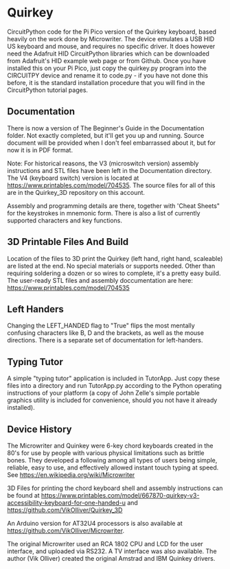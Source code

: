 # Quirkey

CircuitPython code for the Pi Pico version of the Quirkey keyboard, based heavily on the work done by Microwriter. The device emulates a USB HID US keyboard and mouse, and requires no specific driver. It does however need the Adafruit HID CircuitPython libraries which can be downloaded from Adafruit's HID example web page or from Github. Once you have installed this on your Pi Pico, just copy the quirkey.py program into the CIRCUITPY device and rename it to code.py - if you have not done this before, it is the standard installation procedure that you will find in the CircuitPython tutorial pages.

## Documentation

There is now a version of The Beginner's Guide in the Documentation folder. Not exactly completed, but it'll get you up and running. Source document will be provided when I don't feel embarrassed about it, but for now it is in PDF format.

Note: For historical reasons, the V3 (microswitch version) assembly instructions and STL files have been left in the Documentation directory. The V4 (keyboard switch) version is located at https://www.printables.com/model/704535. The source files for all of this are in the Quirkey_3D repository on this account.

Assembly and programming details are there, together with 'Cheat Sheets" for the keystrokes in mnemonic form. There is also a list of currently supported characters and key functions.

## 3D Printable Files And Build

Location of the files to 3D print the Quirkey (left hand, right hand, scaleable) are listed at the end. No special materials or supports needed. Other than requiring soldering a dozen or so wires to complete, it's a pretty easy build. The user-ready STL files and assembly doccumentation are here: https://www.printables.com/model/704535

## Left Handers

Changing the LEFT_HANDED flag to "True" flips the most mentally confusing characters like B, D and the brackets, as well as the mouse directions. There is a separate set of documentation for left-handers.

## Typing Tutor

A simple "typing tutor" application is included in TutorApp. Just copy these files into a directory and run TutorApp.py according to the Python operating instructions of your platform (a copy of John Zelle's simple portable graphics utility is included for convenience, should you not have it already installed).

## Device History

The Microwriter and Quinkey were 6-key chord keyboards created in the 80's for use by people with various physical limitations such as brittle bones. They developed a following among all types of users being simple, reliable, easy to use, and effectively allowed instant touch typing at speed. See https://en.wikipedia.org/wiki/Microwriter

3D Files for printing the chord keyboard shell and assembly instructions can be found at https://www.printables.com/model/667870-quirkey-v3-accessibility-keyboard-for-one-handed-u and https://github.com/VikOlliver/Quirkey_3D

An Arduino version for AT32U4 processors is also available at https://github.com/VikOlliver/Microwriter.

The original Microwriter used an RCA 1802 CPU and LCD for the user interface, and uploaded via RS232. A TV interface was also available. The author (Vik Olliver) created the original Amstrad and IBM Quinkey drivers.
